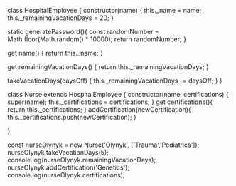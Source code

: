 class HospitalEmployee {
  constructor(name) {
    this._name = name;
    this._remainingVacationDays = 20;
  }
  
  static generatePassword(){
    const randomNumber = Math.floor(Math.random() * 10000);
     return randomNumber;
  }
  
  get name() {
    return this._name;
  }
  
  get remainingVacationDays() {
    return this._remainingVacationDays;
  }
  
  takeVacationDays(daysOff) {
    this._remainingVacationDays -= daysOff;
  }
}

class Nurse extends HospitalEmployee {
  constructor(name, certifications) {
    super(name);
    this._certifications = certifications;
  } 
  get certifications(){
    return this._certifications;
  }
  addCertification(newCertification){
    this._certifications.push(newCertification);
  }
  
}

const nurseOlynyk = new Nurse('Olynyk', ['Trauma','Pediatrics']);
nurseOlynyk.takeVacationDays(5);
console.log(nurseOlynyk.remainingVacationDays);
nurseOlynyk.addCertification('Genetics');
console.log(nurseOlynyk.certifications);
